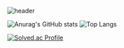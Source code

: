 ![header](https://capsule-render.vercel.app/api?text=Welcome!%Minsu's%Github&type=wave&color=auto&height=300&section=header&text=capsule%20render&fontSize=90)



![Anurag's GitHub stats](https://github-readme-stats.vercel.app/api?username=MSlcim&show_icons=true&theme=ocean_dark)
![Top Langs](https://github-readme-stats.vercel.app/api/top-langs/?username=MSlcim&layout=compact&theme=compact)


[![Solved.ac Profile](http://mazassumnida.wtf/api/v2/generate_badge?boj=dkrak6988)](https://solved.ac/dkrak6988/)

